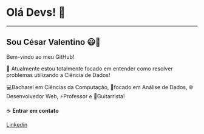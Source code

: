 # **Olá Devs!** 👋
---
## **Sou César Valentino** 😃👋

Bem-vindo ao meu GitHub!

🤜 Atualmente estou totalmente focado em entender como resolver problemas utilizando a Ciência de Dados!

💻Bacharel em Ciências da Computação, 🧠focado em Análise de Dados, 🌐Desenvolvedor Web, ⚡Professor e 🎸Guitarrista!

☕ **Entrar em contato**

[Linkedin](https://www.linkedin.com/in/cesarvalentino/)
